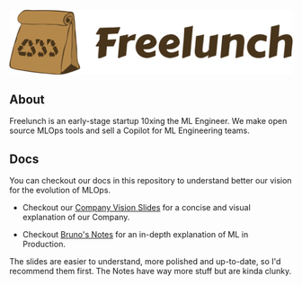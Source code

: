 ![](logo_freelunch_with_name.png)

## About

Freelunch is an early-stage startup 10xing the ML Engineer. We make open source MLOps tools and sell a Copilot for ML Engineering teams.

## Docs

You can checkout our docs in this repository to understand better our vision for the evolution of MLOps.

- Checkout our [Company Vision Slides](https://docs.google.com/presentation/d/1fK-ynj6WEG8cIYW3uvg-boNlKQ8-Oevo/edit?usp=sharing&ouid=103939938195747162766&rtpof=true&sd=true) for a concise and visual explanation of our Company.

- Checkout [Bruno's Notes](design_notes.md) for an in-depth explanation of ML in Production.

The slides are easier to understand, more polished and up-to-date, so I'd recommend them first. The Notes have way more stuff but are kinda clunky.
